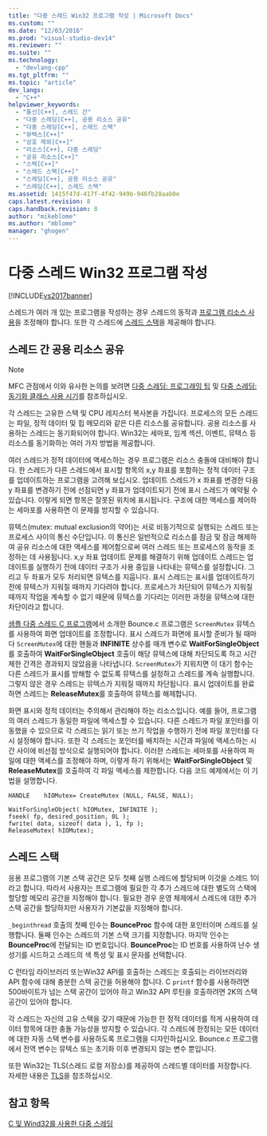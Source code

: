 ```yaml
---
title: "다중 스레드 Win32 프로그램 작성 | Microsoft Docs"
ms.custom: ""
ms.date: "12/03/2016"
ms.prod: "visual-studio-dev14"
ms.reviewer: ""
ms.suite: ""
ms.technology: 
  - "devlang-cpp"
ms.tgt_pltfrm: ""
ms.topic: "article"
dev_langs: 
  - "C++"
helpviewer_keywords: 
  - "통신[C++], 스레드 간"
  - "다중 스레딩[C++], 공용 리소스 공유"
  - "다중 스레딩[C++], 스레드 스택"
  - "뮤텍스[C++]"
  - "상호 제외[C++]"
  - "리소스[C++], 다중 스레딩"
  - "공유 리소스[C++]"
  - "스택[C++]"
  - "스레드 스택[C++]"
  - "스레딩[C++], 공용 리소스 공유"
  - "스레딩[C++], 스레드 스택"
ms.assetid: 1415f47d-417f-4f42-949b-946fb28aab0e
caps.latest.revision: 8
caps.handback.revision: 8
author: "mikeblome"
ms.author: "mblome"
manager: "ghogen"
---
```

# 다중 스레드 Win32 프로그램 작성
[!INCLUDE[vs2017banner](../assembler/inline/includes/vs2017banner.md)]

스레드가 여러 개 있는 프로그램을 작성하는 경우 스레드의 동작과 [프로그램 리소스 사용](#_core_sharing_common_resources_between_threads)을 조정해야 합니다.  또한 각 스레드에 [스레드 스택](#_core_thread_stacks)을 제공해야 합니다.  
  
##  <a name="_core_sharing_common_resources_between_threads"></a> 스레드 간 공용 리소스 공유  
  
> [!NOTE]
>  MFC 관점에서 이와 유사한 논의를 보려면 [다중 스레딩: 프로그래밍 팁](../parallel/multithreading-programming-tips.md) 및 [다중 스레딩: 동기화 클래스 사용 시기](../parallel/multithreading-when-to-use-the-synchronization-classes.md)를 참조하십시오.  
  
 각 스레드는 고유한 스택 및 CPU 레지스터 복사본을 가집니다.  프로세스의 모든 스레드는 파일, 정적 데이터 및 힙 메모리와 같은 다른 리소스를 공유합니다.  공용 리소스를 사용하는 스레드는 동기화되어야 합니다.  Win32는 세마포, 임계 섹션, 이벤트, 뮤텍스 등 리소스를 동기화하는 여러 가지 방법을 제공합니다.  
  
 여러 스레드가 정적 데이터에 액세스하는 경우 프로그램은 리소스 충돌에 대비해야 합니다.  한 스레드가 다른 스레드에서 표시할 항목의 x,y 좌표를 포함하는 정적 데이터 구조를 업데이트하는 프로그램을 고려해 보십시오.  업데이트 스레드가 x 좌표를 변경한 다음 y 좌표를 변경하기 전에 선점되면 y 좌표가 업데이트되기 전에 표시 스레드가 예약될 수 있습니다.  이렇게 되면 항목은 잘못된 위치에 표시됩니다.  구조에 대한 액세스를 제어하는 세마포를 사용하면 이 문제를 방지할 수 있습니다.  
  
 뮤텍스\(mutex: mutual exclusion의 약어\)는 서로 비동기적으로 실행되는 스레드 또는 프로세스 사이의 통신 수단입니다.  이 통신은 일반적으로 리소스를 잠금 및 잠금 해제하여 공유 리소스에 대한 액세스를 제어함으로써 여러 스레드 또는 프로세스의 동작을 조정하는 데 사용됩니다.  x,y 좌표 업데이트 문제를 해결하기 위해 업데이트 스레드는 업데이트를 실행하기 전에 데이터 구조가 사용 중임을 나타내는 뮤텍스를 설정합니다.  그리고 두 좌표가 모두 처리되면 뮤텍스를 지웁니다.  표시 스레드는 표시를 업데이트하기 전에 뮤텍스가 지워질 때까지 기다려야 합니다.  프로세스가 차단되어 뮤텍스가 지워질 때까지 작업을 계속할 수 없기 때문에 뮤텍스를 기다리는 이러한 과정을 뮤텍스에 대한 차단이라고 합니다.  
  
 [샘플 다중 스레드 C 프로그램](../parallel/sample-multithread-c-program.md)에서 소개한 Bounce.c 프로그램은 `ScreenMutex` 뮤텍스를 사용하여 화면 업데이트를 조정합니다.  표시 스레드가 화면에 표시할 준비가 될 때마다 `ScreenMutex`에 대한 핸들과 **INFINITE** 상수를 매개 변수로 **WaitForSingleObject**를 호출하여 **WaitForSingleObject** 호출이 해당 뮤텍스에 대해 차단되도록 하고 시간 제한 간격은 경과되지 않았음을 나타냅니다.  `ScreenMutex`가 지워지면 이 대기 함수는 다른 스레드가 표시를 방해할 수 없도록 뮤텍스를 설정하고 스레드를 계속 실행합니다.  그렇지 않은 경우 스레드는 뮤텍스가 지워질 때까지 차단됩니다.  표시 업데이트를 완료하면 스레드는 **ReleaseMutex**를 호출하여 뮤텍스를 해제합니다.  
  
 화면 표시와 정적 데이터는 주의해서 관리해야 하는 리소스입니다.  예를 들어, 프로그램의 여러 스레드가 동일한 파일에 액세스할 수 있습니다.  다른 스레드가 파일 포인터를 이동했을 수 있으므로 각 스레드는 읽기 또는 쓰기 작업을 수행하기 전에 파일 포인터를 다시 설정해야 합니다.  또한 각 스레드는 포인터를 배치하는 시간과 파일에 액세스하는 시간 사이에 비선점 방식으로 실행되어야 합니다.  이러한 스레드는 세마포를 사용하여 파일에 대한 액세스를 조정해야 하며, 이렇게 하기 위해서는 **WaitForSingleObject** 및 **ReleaseMutex**를 호출하여 각 파일 액세스를 제한합니다.  다음 코드 예제에서는 이 기법을 설명합니다.  
  
```  
HANDLE    hIOMutex= CreateMutex (NULL, FALSE, NULL);  
  
WaitForSingleObject( hIOMutex, INFINITE );  
fseek( fp, desired_position, 0L );  
fwrite( data, sizeof( data ), 1, fp );  
ReleaseMutex( hIOMutex);  
```  
  
##  <a name="_core_thread_stacks"></a> 스레드 스택  
 응용 프로그램의 기본 스택 공간은 모두 첫째 실행 스레드에 할당되며 이것을 스레드 1이라고 합니다.  따라서 사용자는 프로그램에 필요한 각 추가 스레드에 대한 별도의 스택에 할당할 메모리 공간을 지정해야 합니다.  필요한 경우 운영 체제에서 스레드에 대한 추가 스택 공간을 할당하지만 사용자가 기본값을 지정해야 합니다.  
  
 `_beginthread` 호출의 첫째 인수는 **BounceProc** 함수에 대한 포인터이며 스레드를 실행합니다.  둘째 인수는 스레드의 기본 스택 크기를 지정합니다.  마지막 인수는 **BounceProc**에 전달되는 ID 번호입니다.  **BounceProc**는 ID 번호를 사용하여 난수 생성기를 시드하고 스레드의 색 특성 및 표시 문자를 선택합니다.  
  
 C 런타임 라이브러리 또는Win32 API를 호출하는 스레드는 호출되는 라이브러리와 API 함수에 대해 충분한 스택 공간을 허용해야 합니다.  C `printf` 함수를 사용하려면 500바이트가 넘는 스택 공간이 있어야 하고 Win32 API 루틴을 호출하려면 2K의 스택 공간이 있어야 합니다.  
  
 각 스레드는 자신의 고유 스택을 갖기 때문에 가능한 한 정적 데이터를 적게 사용하여 데이터 항목에 대한 충돌 가능성을 방지할 수 있습니다.  각 스레드에 한정되는 모든 데이터에 대한 자동 스택 변수를 사용하도록 프로그램을 디자인하십시오.  Bounce.c 프로그램에서 전역 변수는 뮤텍스 또는 초기화 이후 변경되지 않는 변수 뿐입니다.  
  
 또한 Win32는 TLS\(스레드 로컬 저장소\)를 제공하여 스레드별 데이터를 저장합니다.  자세한 내용은 [TLS](../parallel/thread-local-storage-tls.md)을 참조하십시오.  
  
## 참고 항목  
 [C 및 Wind32를 사용한 다중 스레딩](../parallel/multithreading-with-c-and-win32.md)